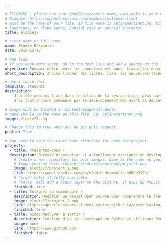 ```yaml
---

# FILENAME : please use your OpenClassrooms's name, available in your url.
# Example: https://openclassrooms.com/membres/celinemartinet
# must be the name of your file. If file name is celinemartinet.md, title is celinemartinet.
# lowercase, no blank space, Capital case or special character.
title: elodie27

# First name or full name
name: Elodie Desmoulin
date: 2019-12-17

# One line.
# If you need more space, go to the next line and add 4 spaces on the left, as in 'description'.
objective: Pouvoir enfin avoir les connaissances pour  travailler dans ce milieu qui me plaît.
short_description: J'aime l'odeur des livres, lire, les nouvelles technologies et faire de l'urbex

# don't touch that
template: students
description:
    J'ai été pendant 3 ans dans le milieu de la restauration, plus particulièrement en bar, tout en essayant de mener de front mes études dans le développement en même temps que mon travail. 
    J'ai tout d'abord commencé par le développement web avant de découvrir le développement mobile. J'ai donc décidé de me spécialiser en développement d'applications en commencant d'abord par l'univers iOS. Pourquoi pas à l'avenir, m'attaquer à la partie Androïd.

# image must be located in content/images/students
# name should be the same as this file. Eg: celinemartinet.png
image: elodie27.png

# Change this to True when you do you pull request.
public: True

# You need to keep the exact same structure for each new project.
projects:
  - title: Présentez-vous !
  description: Barmaid d'exception et actuellement étudiante en développement iOS. Voici mon LinkedIn
    # Create a new repository for your images. Name it the same as your nickname and profile picture.
    # Image must be here: content/students/yourrepo/project1.png
    image: elodie27/project_1.png
    link: https://www.linkedin.com/in/elodie-desmoulin-a989b9199/
    # 'true' makes it fully available.
    # 'false' will add a black layer on the picture. IT WILL BE PUBLIC!
    finished: true
  - title: Intégrez la communauté !
    description: Modifier un projet Open Source pour comprendre le fonctionnement de Git, de Github et des pull requests. 
    image: elodie27/project_2.png
    link: https://openclassrooms-student-center.github.io/presentation/students/elodie27.html
    finished: true
  - title: Aidez MacGyver à sortir !
    description: Création d’un jeu développé en Python et utilisant PyGame.
    image: none
    link: https://www.github.com
    finished: false
---
```

